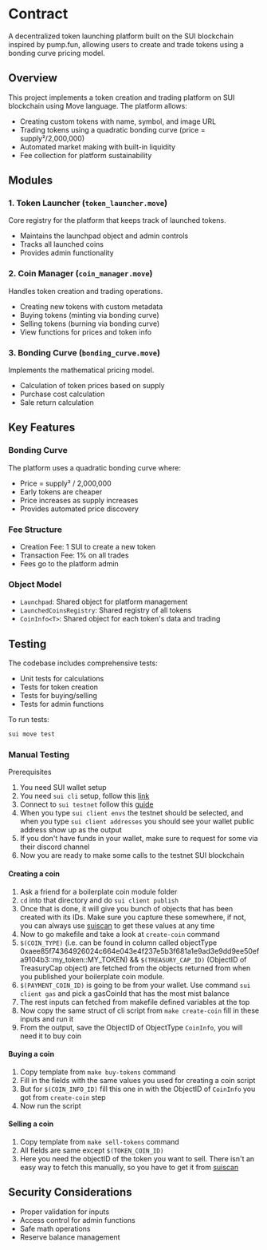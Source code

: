 # Contract

A decentralized token launching platform built on the SUI blockchain inspired by pump.fun, allowing users to create and trade tokens using a bonding curve pricing model.

## Overview

This project implements a token creation and trading platform on SUI blockchain using Move language. The platform allows:

- Creating custom tokens with name, symbol, and image URL
- Trading tokens using a quadratic bonding curve (price = supply²/2,000,000)
- Automated market making with built-in liquidity
- Fee collection for platform sustainability

## Modules

### 1. Token Launcher (`token_launcher.move`)

Core registry for the platform that keeps track of launched tokens.

- Maintains the launchpad object and admin controls
- Tracks all launched coins
- Provides admin functionality

### 2. Coin Manager (`coin_manager.move`)

Handles token creation and trading operations.

- Creating new tokens with custom metadata
- Buying tokens (minting via bonding curve)
- Selling tokens (burning via bonding curve)
- View functions for prices and token info

### 3. Bonding Curve (`bonding_curve.move`)

Implements the mathematical pricing model.

- Calculation of token prices based on supply
- Purchase cost calculation
- Sale return calculation

## Key Features

### Bonding Curve

The platform uses a quadratic bonding curve where:
- Price = supply² / 2,000,000
- Early tokens are cheaper
- Price increases as supply increases
- Provides automated price discovery

### Fee Structure

- Creation Fee: 1 SUI to create a new token
- Transaction Fee: 1% on all trades
- Fees go to the platform admin

### Object Model

- `Launchpad`: Shared object for platform management
- `LaunchedCoinsRegistry`: Shared registry of all tokens
- `CoinInfo<T>`: Shared object for each token's data and trading

## Testing

The codebase includes comprehensive tests:
- Unit tests for calculations
- Tests for token creation
- Tests for buying/selling
- Tests for admin functions

To run tests:
```bash
sui move test
```

### Manual Testing
Prerequisites
1. You need SUI wallet setup
1. You need `sui cli` setup, follow this [link](https://docs.sui.io/guides/developer/getting-started)
1. Connect to `sui testnet` follow this [guide](https://docs.sui.io/guides/developer/getting-started/connect)
1. When you type `sui client envs` the testnet should be selected, and when you type `sui client addresses` you should see your wallet public address show up as the output
1. If you don't have funds in your wallet, make sure to request for some via their discord channel
1. Now you are ready to make some calls to the testnet SUI blockchain

#### Creating a coin
1. Ask a friend for a boilerplate coin module folder
1. `cd` into that directory and do `sui client publish`
1. Once that is done, it will give you bunch of objects that has been created with its IDs. Make sure you capture these somewhere, if not, you can always use [suiscan](https://suiscan.xyz/testnet/home) to get these values at any time
1. Now to go makefile and take a look at `create-coin` command
1. `$(COIN_TYPE)` (i.e. can be found in column called objectType 0xaee85f74364926024c664e043e4f237e5b3f681a1e9ad3e9dd9ee50efa9104b3::my_token::MY_TOKEN) && `$(TREASURY_CAP_ID)` (ObjectID of TreasuryCap object) are fetched from the objects returned from when you published your boilerplate coin module. 
1. `$(PAYMENT_COIN_ID)` is going to be from your wallet. Use command `sui client gas` and pick a gasCoinId that has the most mist balance
1. The rest inputs can fetched from makefile defined variables at the top
1. Now copy the same struct of cli script from `make create-coin` fill in these inputs and run it
1. From the output, save the ObjectID of ObjectType `CoinInfo`, you will need it to buy coin

#### Buying a coin
1. Copy template from `make buy-tokens` command
1. Fill in the fields with the same values you used for creating a coin script
1. But for `$(COIN_INFO_ID)` fill this one in with the ObjectID of `CoinInfo` you got from `create-coin` step
1. Now run the script

#### Selling a coin
1. Copy template from `make sell-tokens` command
1. All fields are same except `$(TOKEN_COIN_ID)`
1. Here you need the objectID of the token you want to sell. There isn't an easy way to fetch this manually, so you have to get it from [suiscan](https://suiscan.xyz/testnet/home)

## Security Considerations

- Proper validation for inputs
- Access control for admin functions 
- Safe math operations
- Reserve balance management
